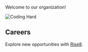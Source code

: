 Welcome to our organization!

![Coding Hard](https://media1.giphy.com/media/unQ3IJU2RG7DO/200.gif)


## Careers
Explore new opportunities with [Rise8](https://rise8.us/careers/).
